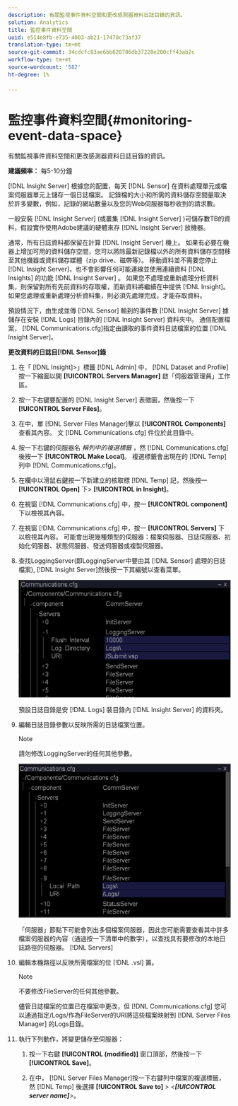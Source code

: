 ```yaml
---
description: 有關監視事件資料空間和更改感測器資料日誌目錄的資訊。
solution: Analytics
title: 監控事件資料空間
uuid: e514e8fb-e735-4003-ab21-17470c73af37
translation-type: tm+mt
source-git-commit: 34cdcfc83ae6bb620706db37228e200cff43ab2c
workflow-type: tm+mt
source-wordcount: '582'
ht-degree: 1%

---
```



# 監控事件資料空間{#monitoring-event-data-space}

有關監視事件資料空間和更改感測器資料日誌目錄的資訊。

**建議頻率：** 每5-10分鐘

[!DNL Insight Server] 根據您的配置，每天 [!DNL Sensor] 在資料處理單元或檔案伺服器單元上儲存一個日誌檔案。 記錄檔的大小和所需的資料儲存空間量取決於許多變數，例如，記錄的網站數量以及您的Web伺服器每秒收到的請求數。

一般安裝 [!DNL Insight Server] (或叢集 [!DNL Insight Server] )可儲存數TB的資料，假設實作使用Adobe建議的硬體來存 [!DNL Insight Server] 放機器。

通常，所有日誌資料都保留在計算 [!DNL Insight Server] 機上。 如果有必要在機器上增加可用的資料儲存空間，您可以將除最新記錄檔以外的所有資料儲存空間移至其他機器或資料儲存媒體（zip drive、磁帶等）。 移動資料並不需要您停止 [!DNL Insight Server]，也不會影響任何可能連線並使用連續資料 [!DNL Insights] 的功能 [!DNL Insight Server] 。 如果您不處理或重新處理分析資料集，則保留對所有先前資料的存取權，而新資料將繼續在中提供 [!DNL Insight]。 如果您處理或重新處理分析資料集，則必須先處理完成，才能存取資料。

預設情況下，由生成並傳 [!DNL Sensor] 輸到的事件數 [!DNL Insight Server] 據儲存在安裝 [!DNL Logs] 目錄內的 [!DNL Insight Server] 資料夾中。 通信配置檔案， [!DNL Communications.cfg]指定由讀取的事件資料日誌檔案的位置 [!DNL Insight Server]。

**更改資料的日誌目[!DNL Sensor]錄**

1. 在「 [!DNL Insight]>」標籤 [!DNL Admin] 中， [!DNL Dataset and Profile] 按一下縮圖以開 **[!UICONTROL Servers Manager]** 啟「伺服器管理員」工作區。
1. 按一下右鍵要配置的 [!DNL Insight Server] 表徵圖，然後按一下 **[!UICONTROL Server Files]**。
1. 在中，單 [!DNL Server Files Manager]擊以 **[!UICONTROL Components]** 查看其內容。 文 [!DNL Communications.cfg] 件位於此目錄中。
1. 按一下右鍵的伺服器名 *稱列中的複選標籤* ，然 [!DNL Communications.cfg] 後按一下 **[!UICONTROL Make Local]**。 複選標籤會出現在的 [!DNL Temp] 列中 [!DNL Communications.cfg]。
1. 在欄中以滑鼠右鍵按一下新建立的核取標 [!DNL Temp] 記，然後按一 **[!UICONTROL Open]** 下> **[!UICONTROL in Insight]**。
1. 在視窗 [!DNL Communications.cfg] 中，按一 **[!UICONTROL component]** 下以檢視其內容。
1. 在視窗 [!DNL Communications.cfg] 中，按一 **[!UICONTROL Servers]** 下以檢視其內容。 可能會出現幾種類型的伺服器：檔案伺服器、日誌伺服器、初始化伺服器、狀態伺服器、發送伺服器或複製伺服器。
1. 查找LoggingServer(即LoggingServer中要由其 [!DNL Sensor] 處理的日誌檔案), [!DNL Insight Server]然後按一下其編號以查看菜單。

   ![步驟資訊](assets/cfg_communications_examplevalues_logging.png)

   預設日誌目錄是安 [!DNL Logs] 裝目錄內 [!DNL Insight Server] 的資料夾。

1. 編輯日誌目錄參數以反映所需的日誌檔案位置。

   >[!NOTE]
   >
   >請勿修改LoggingServer的任何其他參數。

   ![](assets/cfg_communicates_logslocalpath_egvalues.png)

   「伺服器」節點下可能會列出多個檔案伺服器，因此您可能需要查看其中許多檔案伺服器的內容（通過按一下清單中的數字），以查找具有要修改的本地日誌路徑的伺服器。 [!DNL Servers]

1. 編輯本機路徑以反映所需檔案的位 [!DNL .vsl] 置。

   >[!NOTE]
   >
   >不要修改FileServer的任何其他參數。

   儘管日誌檔案的位置已在檔案中更改，但 [!DNL Communications.cfg] 您可以通過指定/Logs/作為FileServer的URI將這些檔案映射到 [!DNL Server Files Manager] 的Logs目錄。

1. 執行下列動作，將變更儲存至伺服器：

   1. 按一下右鍵 **[!UICONTROL (modified)]** 窗口頂部，然後按一下 **[!UICONTROL Save]**。

   1. 在中， [!DNL Server Files Manager]按一下右鍵列中檔案的複選標籤，然 [!DNL Temp] 後選擇 **[!UICONTROL Save to]** > *&lt;**[!UICONTROL server name]**>*。

